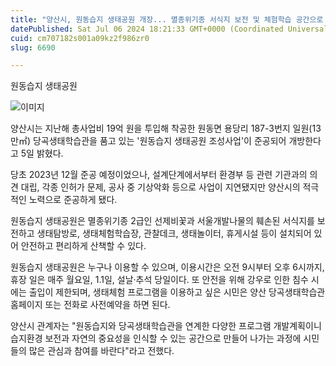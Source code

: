 ```yaml
---
title: "양산시, 원동습지 생태공원 개장... 멸종위기종 서식지 보전 및 체험학습 공간으로 거듭나"
datePublished: Sat Jul 06 2024 18:21:33 GMT+0000 (Coordinated Universal Time)
cuid: cm707182s001a09kz2f986zr0
slug: 6690

---
```



원동습지 생태공원

![이미지](https://cdn.hashnode.com/res/hashnode/image/upload/v1739260899278/93f0784f-19fe-45e0-a3a3-152db800adbf.jpeg)

양산시는 지난해 총사업비 19억 원을 투입해 착공한 원동면 용당리 187-3번지 일원(13만㎡) 당곡생태학습관을 품고 있는 '원동습지 생태공원 조성사업'이 준공되어 개방한다고 5일 밝혔다.

당초 2023년 12월 준공 예정이었으나, 설계단계에서부터 환경부 등 관련 기관과의 의견 대립, 각종 인허가 문제, 공사 중 기상악화 등으로 사업이 지연됐지만 양산시의 적극적인 노력으로 준공하게 됐다.

원동습지 생태공원은 멸종위기종 2급인 선제비꽃과 서울개발나물의 훼손된 서식지를 보전하고 생태탐방로, 생태체험학습장, 관찰데크, 생태놀이터, 휴게시설 등이 설치되어 있어 안전하고 편리하게 산책할 수 있다.

원동습지 생태공원은 누구나 이용할 수 있으며, 이용시간은 오전 9시부터 오후 6시까지, 휴장 일은 매주 월요일, 1.1일, 설날·추석 당일이다. 또 안전을 위해 강우로 인한 침수 시에는 출입이 제한되며, 생태체험 프로그램을 이용하고 싶은 시민은 양산 당곡생태학습관 홈페이지 또는 전화로 사전예약을 하면 된다.

양산시 관계자는 "원동습지와 당곡생태학습관을 연계한 다양한 프로그램 개발계획이니 습지환경 보전과 자연의 중요성을 인식할 수 있는 공간으로 만들어 나가는 과정에 시민들의 많은 관심과 참여를 바란다"라고 전했다.